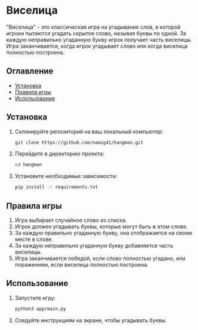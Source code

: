 # Виселица

"Виселица" - это классическая игра на угадывание слов, в которой игроки пытаются угадать скрытое слово, называя буквы по одной. За каждую неправильно угаданную букву игрок получает часть виселицы. Игра заканчивается, когда игрок угадывает слово или когда виселица полностью построена.

## Оглавление

- [Установка](#установка)
- [Правила игры](#правила-игры)
- [Использование](#использование)

## Установка

1. Склонируйте репозиторий на ваш локальный компьютер:
   ```bash
   git clone https://github.com/namig41/hangman.git
   ```

2. Перейдите в директорию проекта:
   ```bash
   cd hangman
   ```

3. Установите необходимые зависимости:
   ```bash
   pip install -r requirements.txt
   ```

## Правила игры

1. Игра выбирает случайное слово из списка.
2. Игрок должен угадывать буквы, которые могут быть в этом слове.
3. За каждую правильно угаданную букву, она отображается на своем месте в слове.
4. За каждую неправильно угаданную букву добавляется часть виселицы.
5. Игра заканчивается победой, если слово полностью угадано, или поражением, если виселица полностью построена.

## Использование

1. Запустите игру:
   ```bash
   python3 app/main.py
   ```

2. Следуйте инструкциям на экране, чтобы угадывать буквы.
